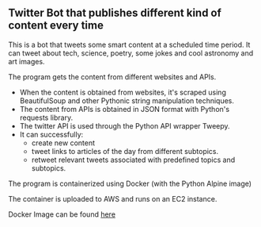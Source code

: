 ## Twitter Bot that publishes different kind of content every time
This is a bot that tweets some smart content at a scheduled time period.
It can tweet about tech, science, poetry, some jokes and cool astronomy and art images.

The program gets the content from different websites and APIs.
- When the content is obtained from websites, it's scraped using BeautifulSoup and other Pythonic string manipulation techniques.
- The content from APIs is obtained in JSON format with Python's requests library. 
- The twitter API is used through the Python API wrapper Tweepy. 
- It can successfully:
	- create new content
	- tweet links to articles of the day from different subtopics. 
	- retweet relevant tweets associated with predefined topics and subtopics. 


The program is containerized using Docker (with the Python Alpine image)

The container is uploaded to AWS and runs on an EC2 instance. 

Docker Image can be found [here](https://hub.docker.com/r/diegojramirezs7/twitter-bot/)

